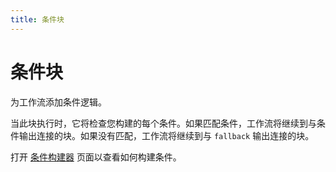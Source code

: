 ```yaml
---
title: 条件块
---
```


# 条件块

为工作流添加条件逻辑。

当此块执行时，它将检查您构建的每个条件。如果匹配条件，工作流将继续到与条件输出连接的块。如果没有匹配，工作流将继续到与 `fallback` 输出连接的块。

打开 [条件构建器](../reference/condition-builder.md) 页面以查看如何构建条件。